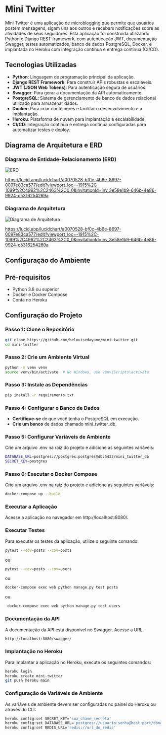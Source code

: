 # Mini Twitter

Mini Twitter é uma aplicação de microblogging que permite que usuários postem mensagens, sigam uns aos outros e recebam notificações sobre as atividades de seus seguidores. Esta aplicação foi construída utilizando Python e Django REST framework, com autenticação JWT, documentação Swagger, testes automatizados, banco de dados PostgreSQL, Docker, e implantada no Heroku com integração contínua e entrega contínua (CI/CD).

## Tecnologias Utilizadas

- **Python**: Linguagem de programação principal da aplicação.
- **Django REST Framework**: Para construir APIs robustas e escaláveis.
- **JWT (JSON Web Tokens)**: Para autenticação segura de usuários.
- **Swagger**: Para gerar a documentação da API automaticamente.
- **PostgreSQL**: Sistema de gerenciamento de banco de dados relacional utilizado para armazenar dados.
- **Docker**: Para criar contêineres e facilitar o desenvolvimento e a implantação.
- **Heroku**: Plataforma de nuvem para implantação e escalabilidade.
- **CI/CD**: Integração contínua e entrega contínua configuradas para automatizar testes e deploy.


## Diagrama de Arquitetura e ERD

### Diagrama de Entidade-Relacionamento (ERD)

![ERD](https://skillicons.dev/icons?i=githubactions)

 https://lucid.app/lucidchart/a0070528-bf0c-4b6e-8697-0097e83ca577/edit?viewport_loc=-1915%2C-1099%2C4992%2C2463%2C0_0&invitationId=inv_3e58e1b9-646b-4e86-9924-c5316254269a

### Diagrama de Arquitetura

![Diagrama de Arquitetura](https://skillicons.dev/icons?i=githubactions)

 https://lucid.app/lucidchart/a0070528-bf0c-4b6e-8697-0097e83ca577/edit?viewport_loc=-1915%2C-1099%2C4992%2C2463%2C0_0&invitationId=inv_3e58e1b9-646b-4e86-9924-c5316254269a



## Configuração do Ambiente

## Pré-requisitos

- Python 3.8 ou superior
- Docker e Docker Compose
- Conta no Heroku

## Configuração do Projeto

### Passo 1: Clone o Repositório

```bash
git clone https://github.com/helouisedayane/mini-twitter.git
cd mini-twitter

```

### Passo 2: Crie um Ambiente Virtual
```bash
python -m venv venv
source venv/bin/activate  # No Windows, use venv\Scripts\activate

```

### Passo 3: Instale as Dependências
```bash
pip install -r requirements.txt
```
### Passo 4: Configurar o Banco de Dados
- **Certifique-se** de que você tenha o PostgreSQL em execução.
- **Crie um banco** de dados chamado mini_twitter_db.
  
### Passo 5: Configurar Variáveis de Ambiente
Crie um arquivo .env na raiz do projeto e adicione as seguintes variáveis:
```bash
DATABASE_URL=postgres://postgres:postgres@db:5432/mini_twitter_db
SECRET_KEY=postgres

```

### Passo 6: Executar o Docker Compose
Crie um arquivo .env na raiz do projeto e adicione as seguintes variáveis:
```bash
docker-compose up --build
```

### Executar a Aplicação
Acesse a aplicação no navegador em http://localhost:8080/.

### Executar Testes
Para executar os testes da aplicação, utilize o seguinte comando:
```bash
pytest --cov=posts --cov=posts
```

ou

```bash
pytest --cov=posts --cov=users
```


ou 

```bash
docker-compose exec web python manage.py test posts
```
ou

```bash
 docker-compose exec web python manage.py test users
```

### Documentação da API
A documentação da API está disponível no Swagger. Acesse a URL:

```bash
http://localhost:8080/swagger/

```

### Implantação no Heroku
Para implantar a aplicação no Heroku, execute os seguintes comandos:

```bash
heroku login
heroku create mini-twitter
git push heroku main
```

### Configuração de Variáveis de Ambiente
As variáveis de ambiente devem ser configuradas no painel do Heroku ou através do CLI:

```bash
heroku config:set SECRET_KEY='sua_chave_secreta'
heroku config:set DATABASE_URL='postgres://usuario:senha@host:port/dbname'
heroku config:set REDIS_URL='redis://url_do_redis'
```









